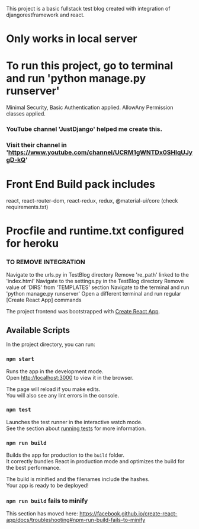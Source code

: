 This project is a basic fullstack test blog created with integration of djangorestframework and react. 

# Only works in local server

# To run this project, go to terminal and run 'python manage.py runserver'

Minimal Security, Basic Authentication applied. AllowAny Permission classes applied.

### YouTube channel 'JustDjango' helped me create this. 
### Visit their channel in 'https://www.youtube.com/channel/UCRM1gWNTDx0SHIqUJygD-kQ'

# Front End Build pack includes

react, react-router-dom, react-redux, redux, @material-ui/core (check requirements.txt)

# Procfile and runtime.txt configured for heroku


### TO REMOVE INTEGRATION

Navigate to the urls.py in TestBlog directory
Remove 're_path' linked to the 'index.html'
Navigate to the settings.py in the TestBlog directory
Remove value of 'DIRS' from 'TEMPLATES' section
Navigate to the terminal and run 'python manage.py runserver' 
Open a different terminal and run regular [Create React App] commands

The project frontend was bootstrapped with [Create React App](https://github.com/facebook/create-react-app).

## Available Scripts

In the project directory, you can run:

### `npm start`

Runs the app in the development mode.<br />
Open [http://localhost:3000](http://localhost:3000) to view it in the browser.

The page will reload if you make edits.<br />
You will also see any lint errors in the console.

### `npm test`

Launches the test runner in the interactive watch mode.<br />
See the section about [running tests](https://facebook.github.io/create-react-app/docs/running-tests) for more information.

### `npm run build`

Builds the app for production to the `build` folder.<br />
It correctly bundles React in production mode and optimizes the build for the best performance.

The build is minified and the filenames include the hashes.<br />
Your app is ready to be deployed!
### `npm run build` fails to minify

This section has moved here: https://facebook.github.io/create-react-app/docs/troubleshooting#npm-run-build-fails-to-minify
